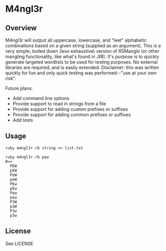 # M4ngl3r

## Overview
M4ngl3r will output all uppercase, lowercase, and "leet" alphabetic combinations based on a given string (supplied as an argument). This is a very simple, boiled down (less exhaustive) version of RSMangle (or other mangling functionality, like what's found in JtR). It's purpose is to quickly generate targeted wordlists to be used for testing purposes. No external libraries are required, and is easily extended. Disclaimer: this was written quickly for fun and only quick testing was performed--"use at your own risk".

Future plans:

- Add command line options 
- Provide support to read in strings from a file
- Provide support for adding custom prefixes or suffixes
- Provide support for adding common prefixes or suffixes
- Add tests

## Usage
```
ruby m4ngl3r.rb string >> list.txt
```

```
ruby m4ngl3r.rb pew
#=>
  PEW
  pEW
  PeW
  peW
  PEw
  pEw
  Pew
  pew
  P3W
  p3W
  P3w
  p3w
```

## License
See LICENSE